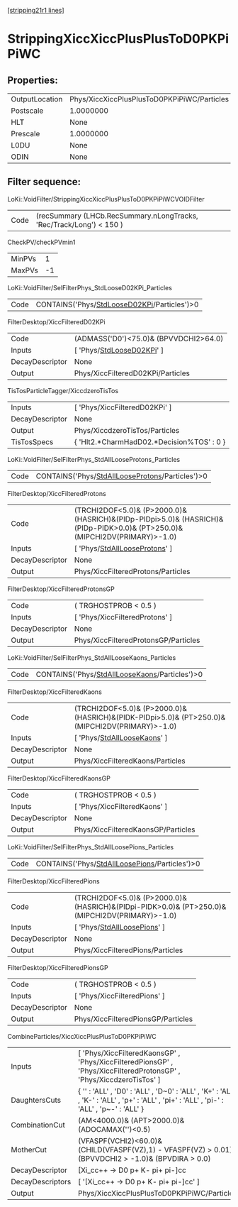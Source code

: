 [[stripping21r1 lines]](./stripping21r1-index)

# StrippingXiccXiccPlusPlusToD0PKPiPiWC

## Properties:

|                |                                             |
|----------------|---------------------------------------------|
| OutputLocation | Phys/XiccXiccPlusPlusToD0PKPiPiWC/Particles |
| Postscale      | 1.0000000                                   |
| HLT            | None                                        |
| Prescale       | 1.0000000                                   |
| L0DU           | None                                        |
| ODIN           | None                                        |

## Filter sequence:

LoKi::VoidFilter/StrippingXiccXiccPlusPlusToD0PKPiPiWCVOIDFilter

|      |                                                                      |
|------|----------------------------------------------------------------------|
| Code | (recSummary (LHCb.RecSummary.nLongTracks, 'Rec/Track/Long') \< 150 ) |

CheckPV/checkPVmin1

|        |     |
|--------|-----|
| MinPVs | 1   |
| MaxPVs | -1  |

LoKi::VoidFilter/SelFilterPhys_StdLooseD02KPi_Particles

|      |                                                                                                |
|------|------------------------------------------------------------------------------------------------|
| Code | CONTAINS('Phys/[StdLooseD02KPi](./stripping21r1-commonparticles-stdloosed02kpi)/Particles')\>0 |

FilterDesktop/XiccFilteredD02KPi

|                 |                                                                               |
|-----------------|-------------------------------------------------------------------------------|
| Code            | (ADMASS('D0')\<75.0)& (BPVVDCHI2\>64.0)                                       |
| Inputs          | [ 'Phys/[StdLooseD02KPi](./stripping21r1-commonparticles-stdloosed02kpi)' ] |
| DecayDescriptor | None                                                                          |
| Output          | Phys/XiccFilteredD02KPi/Particles                                             |

TisTosParticleTagger/XiccdzeroTisTos

|                 |                                             |
|-----------------|---------------------------------------------|
| Inputs          | [ 'Phys/XiccFilteredD02KPi' ]             |
| DecayDescriptor | None                                        |
| Output          | Phys/XiccdzeroTisTos/Particles              |
| TisTosSpecs     | { 'Hlt2.\*CharmHadD02.\*Decision%TOS' : 0 } |

LoKi::VoidFilter/SelFilterPhys_StdAllLooseProtons_Particles

|      |                                                                                                        |
|------|--------------------------------------------------------------------------------------------------------|
| Code | CONTAINS('Phys/[StdAllLooseProtons](./stripping21r1-commonparticles-stdalllooseprotons)/Particles')\>0 |

FilterDesktop/XiccFilteredProtons

|                 |                                                                                                                                 |
|-----------------|---------------------------------------------------------------------------------------------------------------------------------|
| Code            | (TRCHI2DOF\<5.0)& (P\>2000.0)& (HASRICH)&(PIDp-PIDpi\>5.0)& (HASRICH)&(PIDp-PIDK\>0.0)& (PT\>250.0)& (MIPCHI2DV(PRIMARY)\>-1.0) |
| Inputs          | [ 'Phys/[StdAllLooseProtons](./stripping21r1-commonparticles-stdalllooseprotons)' ]                                           |
| DecayDescriptor | None                                                                                                                            |
| Output          | Phys/XiccFilteredProtons/Particles                                                                                              |

FilterDesktop/XiccFilteredProtonsGP

|                 |                                      |
|-----------------|--------------------------------------|
| Code            | ( TRGHOSTPROB \< 0.5 )               |
| Inputs          | [ 'Phys/XiccFilteredProtons' ]     |
| DecayDescriptor | None                                 |
| Output          | Phys/XiccFilteredProtonsGP/Particles |

LoKi::VoidFilter/SelFilterPhys_StdAllLooseKaons_Particles

|      |                                                                                                    |
|------|----------------------------------------------------------------------------------------------------|
| Code | CONTAINS('Phys/[StdAllLooseKaons](./stripping21r1-commonparticles-stdallloosekaons)/Particles')\>0 |

FilterDesktop/XiccFilteredKaons

|                 |                                                                                                     |
|-----------------|-----------------------------------------------------------------------------------------------------|
| Code            | (TRCHI2DOF\<5.0)& (P\>2000.0)& (HASRICH)&(PIDK-PIDpi\>5.0)& (PT\>250.0)& (MIPCHI2DV(PRIMARY)\>-1.0) |
| Inputs          | [ 'Phys/[StdAllLooseKaons](./stripping21r1-commonparticles-stdallloosekaons)' ]                   |
| DecayDescriptor | None                                                                                                |
| Output          | Phys/XiccFilteredKaons/Particles                                                                    |

FilterDesktop/XiccFilteredKaonsGP

|                 |                                    |
|-----------------|------------------------------------|
| Code            | ( TRGHOSTPROB \< 0.5 )             |
| Inputs          | [ 'Phys/XiccFilteredKaons' ]     |
| DecayDescriptor | None                               |
| Output          | Phys/XiccFilteredKaonsGP/Particles |

LoKi::VoidFilter/SelFilterPhys_StdAllLoosePions_Particles

|      |                                                                                                    |
|------|----------------------------------------------------------------------------------------------------|
| Code | CONTAINS('Phys/[StdAllLoosePions](./stripping21r1-commonparticles-stdallloosepions)/Particles')\>0 |

FilterDesktop/XiccFilteredPions

|                 |                                                                                                     |
|-----------------|-----------------------------------------------------------------------------------------------------|
| Code            | (TRCHI2DOF\<5.0)& (P\>2000.0)& (HASRICH)&(PIDpi-PIDK\>0.0)& (PT\>250.0)& (MIPCHI2DV(PRIMARY)\>-1.0) |
| Inputs          | [ 'Phys/[StdAllLoosePions](./stripping21r1-commonparticles-stdallloosepions)' ]                   |
| DecayDescriptor | None                                                                                                |
| Output          | Phys/XiccFilteredPions/Particles                                                                    |

FilterDesktop/XiccFilteredPionsGP

|                 |                                    |
|-----------------|------------------------------------|
| Code            | ( TRGHOSTPROB \< 0.5 )             |
| Inputs          | [ 'Phys/XiccFilteredPions' ]     |
| DecayDescriptor | None                               |
| Output          | Phys/XiccFilteredPionsGP/Particles |

CombineParticles/XiccXiccPlusPlusToD0PKPiPiWC

|                  |                                                                                                                                            |
|------------------|--------------------------------------------------------------------------------------------------------------------------------------------|
| Inputs           | [ 'Phys/XiccFilteredKaonsGP' , 'Phys/XiccFilteredPionsGP' , 'Phys/XiccFilteredProtonsGP' , 'Phys/XiccdzeroTisTos' ]                      |
| DaughtersCuts    | { '' : 'ALL' , 'D0' : 'ALL' , 'D~0' : 'ALL' , 'K+' : 'ALL' , 'K-' : 'ALL' , 'p+' : 'ALL' , 'pi+' : 'ALL' , 'pi-' : 'ALL' , 'p~-' : 'ALL' } |
| CombinationCut   | (AM\<4000.0)& (APT\>2000.0)& (ADOCAMAX('')\<0.5)                                                                                           |
| MotherCut        | (VFASPF(VCHI2)\<60.0)&(CHILD(VFASPF(VZ),1) - VFASPF(VZ) \> 0.01)& (BPVVDCHI2 \> -1.0)& (BPVDIRA \> 0.0)                                    |
| DecayDescriptor  | [Xi_cc++ -\> D0 p+ K- pi+ pi-]cc                                                                                                         |
| DecayDescriptors | [ '[Xi_cc++ -\> D0 p+ K- pi+ pi-]cc' ]                                                                                                 |
| Output           | Phys/XiccXiccPlusPlusToD0PKPiPiWC/Particles                                                                                                |
